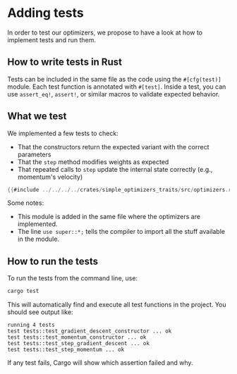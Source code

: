 # Adding tests

In order to test our optimizers, we propose to have a look at how to implement tests and run them.

## How to write tests in Rust

Tests can be included in the same file as the code using the `#[cfg(test)]` module. Each test function is annotated with `#[test]`. Inside a test, you can use `assert_eq!`, `assert!`, or similar macros to validate expected behavior.

## What we test

We implemented a few tests to check:

- That the constructors return the expected variant with the correct parameters
- That the `step` method modifies weights as expected
- That repeated calls to `step` update the internal state correctly (e.g., momentum's velocity)

```rust
{{#include ../../../../crates/simple_optimizers_traits/src/optimizers.rs:tests}}
```

Some notes:
- This module is added in the same file where the optimizers are implemented.
- The line `use super::*;` tells the compiler to import all the stuff available in the module.

## How to run the tests

To run the tests from the command line, use:

```bash
cargo test
```

This will automatically find and execute all test functions in the project. You should see output like:

```
running 4 tests
test tests::test_gradient_descent_constructor ... ok
test tests::test_momentum_constructor ... ok
test tests::test_step_gradient_descent ... ok
test tests::test_step_momentum ... ok
```

If any test fails, Cargo will show which assertion failed and why.